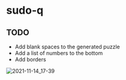 # sudo-q
## TODO
- Add blank spaces to the generated puzzle
- Add a list of numbers to the bottom
- Add borders

![2021-11-14_17-39](https://user-images.githubusercontent.com/47255415/141703341-482f42fd-fadb-41e8-8a74-7a6b7a5f6518.png)

